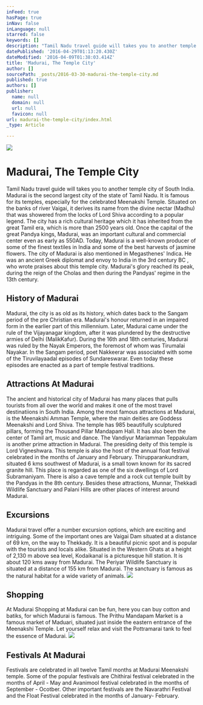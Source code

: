 ```yaml
---
inFeed: true
hasPage: true
inNav: false
inLanguage: null
starred: false
keywords: []
description: "Tamil Nadu travel guide will takes you to another temple city of South India. Madurai is the second largest city of the state of Tamil Nadu. It is famous for its temples, especially for the celebrated Meenakshi Temple. Situated on the banks of river Vaigai, it derives its name from the divine nectar (Madhu) that was showered from the locks of Lord Shiva according to a popular legend. The city has a rich cultural heritage which it has inherited from the great Tamil era, which is more than 2500 years old. Once the capital of the great Pandya kings, Madurai, was an important cultural and commercial center even as early as 550AD. \nToday, Madurai is a well-known producer of some of the finest textiles in India and some of the best harvests of jasmine flowers. The city of Madurai is also mentioned in Megasthenes' Indica. He was an ancient Greek diplomat and envoy to India in the 3rd century BC , who wrote praises about this temple city. Madurai's glory reached its peak, during the reign of the Cholas and then during the Pandyas' regime in the 13th century."
datePublished: '2016-04-29T01:13:20.430Z'
dateModified: '2016-04-09T01:38:03.414Z'
title: 'Madurai, The Temple City'
author: []
sourcePath: _posts/2016-03-30-madurai-the-temple-city.md
published: true
authors: []
publisher:
  name: null
  domain: null
  url: null
  favicon: null
url: madurai-the-temple-city/index.html
_type: Article

---
```

![](https://the-grid-user-content.s3-us-west-2.amazonaws.com/27754632-7f74-43a2-a7c9-4995f2388fe0.jpg)

# Madurai, The Temple City

Tamil Nadu travel guide will takes you to another temple city of South India. Madurai is the second largest city of the state of Tamil Nadu. It is famous for its temples, especially for the celebrated Meenakshi Temple. Situated on the banks of river Vaigai, it derives its name from the divine nectar (Madhu) that was showered from the locks of Lord Shiva according to a popular legend. The city has a rich cultural heritage which it has inherited from the great Tamil era, which is more than 2500 years old. Once the capital of the great Pandya kings, Madurai, was an important cultural and commercial center even as early as 550AD. 
Today, Madurai is a well-known producer of some of the finest textiles in India and some of the best harvests of jasmine flowers. The city of Madurai is also mentioned in Megasthenes' Indica. He was an ancient Greek diplomat and envoy to India in the 3rd century BC , who wrote praises about this temple city. Madurai's glory reached its peak, during the reign of the Cholas and then during the Pandyas' regime in the 13th century.

## History of Madurai

Madurai, the city is as old as its history, which dates back to the Sangam period of the pre Christian era. Madurai's honour returned in an impaired form in the earlier part of this millennium. Later, Madurai came under the rule of the Vijayanagar kingdom, after it was plundered by the destructive armies of Delhi (MalikKafur). 
During the 16th and 18th centuries, Madurai was ruled by the Nayak Emperors, the foremost of whom was Tirumalai Nayakar. In the Sangam period, poet Nakkeerar was associated with some of the Tiruvilayaadal episodes of Sundareswarar. Even today these episodes are enacted as a part of temple festival traditions.

## Attractions At Madurai

The ancient and historical city of Madurai has many places that pulls tourists from all over the world and makes it one of the most travel destinatiions in South India. Among the most famous attractions at Madurai, is the Meenakshi Amman Temple, where the main deities are Goddess Meenakshi and Lord Shiva. The temple has 985 beautifully sculptured pillars, forming the Thousand Pillar Mandapam Hall. It has also been the center of Tamil art, music and dance.
The Vandiyur Mariamman Teppakulam is another prime attraction in Madurai. The presiding deity of this temple is Lord Vigneshwara. This temple is also the host of the annual float festival celebrated in the months of January and February. Thirupparankundram, situated 6 kms southwest of Madurai, is a small town known for its sacred granite hill. This place is regarded as one of the six dwellings of Lord Subramaniyam. 
There is also a cave temple and a rock cut temple built by the Pandyas in the 8th century. Besides these attractions, Munnar, Thekkadi Wildlife Sanctuary and Palani Hills are other places of interest around Madurai. 

## Excursions 

Madurai travel offer a number excursion options, which are exciting and intriguing. Some of the important ones are Vaigai Dam situated at a distance of 69 km, on the way to Thekkady. It is a beautiful picnic spot and is popular with the tourists and locals alike. Situated in the Western Ghats at a height of 2,130 m above sea level, Kodaikanal is a picturesque hill station. It is about 120 kms away from Madurai. The Periyar Wildlife Sanctuary is situated at a distance of 155 km from Madurai. The sanctuary is famous as the natural habitat for a wide variety of animals.
![](https://the-grid-user-content.s3-us-west-2.amazonaws.com/f390445f-8c98-4593-98ae-2edfe5b50a7a.jpg)

## Shopping 

At Madurai 
Shopping at Madurai can be fun, here you can buy cotton and batiks, for which Madurai is famous. The Prithu Mandapam Market is a famous market of Maduari, situated just inside the eastern entrance of the Meenakshi Temple. Let yourself relax and visit the Pottramarai tank to feel the essence of Madurai.
![](https://the-grid-user-content.s3-us-west-2.amazonaws.com/fcfe0fa6-1d6a-442d-9fb1-4677980b6f8e.jpg)

## Festivals At Madurai

Festivals are celebrated in all twelve Tamil months at Madurai Meenakshi temple. Some of the popular festivals are Chithirai festival celebrated in the months of April - May and Avanimool festival celebrated in the months of September - Ocotber. Other important festivals are the Navarathri Festival and the Float Festival celebrated in the months of January- February.